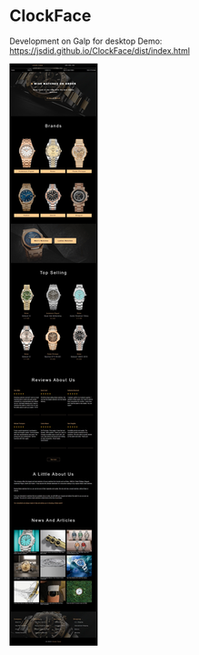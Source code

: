 # ClockFace
Development on Galp for desktop
Demo: https://jsdid.github.io/ClockFace/dist/index.html

![image](https://github.com/JSDID/ClockFace/blob/developer/dist/assets/img/screen.jpeg)
